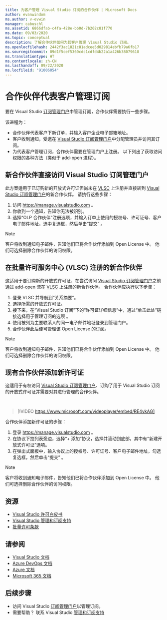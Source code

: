```yaml
---
title: 为客户管理 Visual Studio 订阅的合作伙伴 | Microsoft Docs
author: evanwindom
ms.author: v-evwin
manager: cabuschl
ms.assetid: 6866dfab-c4fa-428e-bb0d-7b202c81f770
ms.date: 09/03/2020
ms.topic: conceptual
description: 了解合作伙伴如何为其客户管理 Visual Studio 订阅。
ms.openlocfilehash: 2442f3ac1821c81adcee5d029814ebfb79a6fb17
ms.sourcegitcommit: 09d1f5cef5360cdc1cdfd4b22a1a426b38079618
ms.translationtype: HT
ms.contentlocale: zh-CN
ms.lasthandoff: 09/22/2020
ms.locfileid: "91006054"
---
```

# <a name="partners-managing-subscriptions-on-behalf-of-customers"></a>合作伙伴代表客户管理订阅
要在 Visual Studio [订阅管理门户](https://manage.visualstudio.com)中管理订阅，合作伙伴需要执行一些步骤。 

该进程为：
- 合作伙伴代表客户下新订单，并输入客户企业电子邮箱地址。
- 客户收到通知，受邀在 [Visual Studio 订阅管理门户](https://manage.visualstudio.com)中分配管理员并访问其订阅。
- 为代表客户管理订阅，合作伙伴需要在管理门户上注册。 以下列出了获取访问权限的各种方法（类似于 add-open 进程）。

## <a name="new-partners-visiting-the-visual-studio-subscriptions-administration-portal-directly"></a>新合作伙伴直接访问 Visual Studio 订阅管理门户
此方案适用于已订购新的开放式许可证但尚未在 [VLSC](https://www.microsoft.com/Licensing/servicecenter/default.aspx) 上注册并直接转到 [Visual Studio 订阅管理门户](https://manage.visualstudio.com)的新合作伙伴。  请执行这些步骤：
1. 访问 <https://manage.visualstudio.com> 。
1. 你收到一个通知，告知你无法被识别。
1. 选择“OLP 合作伙伴”注册选项，并输入订单上使用的授权号、许可证号、客户电子邮件地址，选中复选框，然后单击“提交”   。

> [!NOTE]
> 客户将收到通知电子邮件，告知他们已将合作伙伴添加到 Open License 中。 他们可选择删除合作伙伴的访问权限。

## <a name="new-partners-who-register-on-the-volume-licensing-service-center-vlsc"></a>在批量许可服务中心 (VLSC) 注册的新合作伙伴

这适用于要订购新的开放式许可证、在尝试访问 [Visual Studio 订阅管理门户](https://manage.visualstudio.com)之前通过 add-open 流在 [VLSC](https://www.microsoft.com/Licensing/servicecenter/default.aspx) 上注册的新合作伙伴。 合作伙伴应执行以下步骤：
1. 登录 VLSC 并导航到“关系摘要”。
1. 选择所需的开放式许可证。
1. 接下来，在“Visual Studio 订阅”下的“许可证详细信息”中，通过“单击此处”链接选择用于管理订阅的选项  。
1. 使用被列为主要联系人的同一电子邮件地址登录到管理门户。
1. 合作伙伴此后便可管理该 Open License 的订阅。

> [!NOTE]
> 客户将收到通知电子邮件，告知他们已将合作伙伴添加到 Open License 中。 他们可选择删除合作伙伴的访问权限。

## <a name="existing-partners-adding-a-new-license"></a>现有合作伙伴添加新许可证
这适用于有权访问 [Visual Studio 订阅管理门户](https://manage.visualstudio.com)、订购了用于 Visual Studio 订阅的开放式许可证并需要对其进行管理的合作伙伴。  

<br> 

> [!VIDEO https://www.microsoft.com/videoplayer/embed/RE4vkAG]

合作伙伴添加新许可证的步骤：
1. 登录 <https://manage.visualstudio.com> 。
1. 在协议下拉列表旁边，选择“+ 添加”协议，选择并滚动到底部，其中有“新建开放式许可证”选项。
1. 在弹出式面板中，输入协议上的授权号、许可证号、客户电子邮件地址，勾选复选框，然后单击“提交”  。

> [!NOTE]
> 客户将收到通知电子邮件，告知他们已将合作伙伴添加到 Open License 中。 他们可选择删除合作伙伴的访问权限。


## <a name="resources"></a>资源
- [Visual Studio 许可白皮书](https://aka.ms/vslicensing)
- [Visual Studio 管理和订阅支持](https://visualstudio.microsoft.com/support/support-overview-vs)
- [批量许可条款](https://www.microsoft.com/licensing/product-licensing/products.aspx)

## <a name="see-also"></a>请参阅
- [Visual Studio 文档](/visualstudio/)
- [Azure DevOps 文档](/azure/devops/)
- [Azure 文档](/azure/)
- [Microsoft 365 文档](/microsoft-365/)

## <a name="next-steps"></a>后续步骤
- 访问 Visual Studio [订阅管理门户](https://manage.visualstudio.com)以管理订阅。
- 需要帮助？ 联系 Visual Studio [管理和订阅支持](https://visualstudio.microsoft.com/support/support-overview-vs)